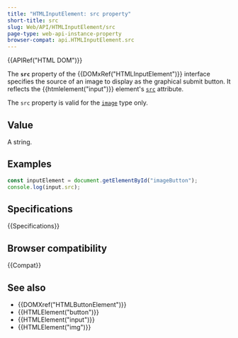 ```yaml
---
title: "HTMLInputElement: src property"
short-title: src
slug: Web/API/HTMLInputElement/src
page-type: web-api-instance-property
browser-compat: api.HTMLInputElement.src
---
```


{{APIRef("HTML DOM")}}

The **`src`** property of the {{DOMxRef("HTMLInputElement")}} interface specifies the source of an image to display as the graphical submit button. It reflects the {{htmlelement("input")}} element's [`src`](/en-US/docs/Web/HTML/Reference/Element/input#src) attribute.

The `src` property is valid for the [`image`](/en-US/docs/Web/HTML/Reference/Element/input/image) type only.

## Value

A string.

## Examples

```js
const inputElement = document.getElementById("imageButton");
console.log(input.src);
```

## Specifications

{{Specifications}}

## Browser compatibility

{{Compat}}

## See also

- {{DOMXref("HTMLButtonElement")}}
- {{HTMLElement("button")}}
- {{HTMLElement("input")}}
- {{HTMLElement("img")}}
